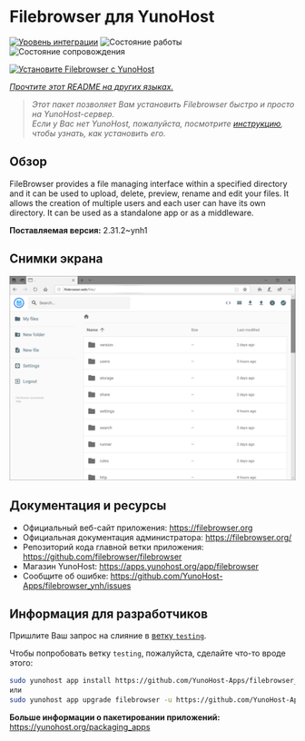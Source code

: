 <!--
Важно: этот README был автоматически сгенерирован <https://github.com/YunoHost/apps/tree/master/tools/readme_generator>
Он НЕ ДОЛЖЕН редактироваться вручную.
-->

# Filebrowser для YunoHost

[![Уровень интеграции](https://dash.yunohost.org/integration/filebrowser.svg)](https://ci-apps.yunohost.org/ci/apps/filebrowser/) ![Состояние работы](https://ci-apps.yunohost.org/ci/badges/filebrowser.status.svg) ![Состояние сопровождения](https://ci-apps.yunohost.org/ci/badges/filebrowser.maintain.svg)

[![Установите Filebrowser с YunoHost](https://install-app.yunohost.org/install-with-yunohost.svg)](https://install-app.yunohost.org/?app=filebrowser)

*[Прочтите этот README на других языках.](./ALL_README.md)*

> *Этот пакет позволяет Вам установить Filebrowser быстро и просто на YunoHost-сервер.*  
> *Если у Вас нет YunoHost, пожалуйста, посмотрите [инструкцию](https://yunohost.org/install), чтобы узнать, как установить его.*

## Обзор

FileBrowser provides a file managing interface within a specified directory and it can be used to upload, delete, preview, rename and edit your files. It allows the creation of multiple users and each user can have its own directory. It can be used as a standalone app or as a middleware.


**Поставляемая версия:** 2.31.2~ynh1

## Снимки экрана

![Снимок экрана Filebrowser](./doc/screenshots/screenshot.PNG)

## Документация и ресурсы

- Официальный веб-сайт приложения: <https://filebrowser.org>
- Официальная документация администратора: <https://filebrowser.org/>
- Репозиторий кода главной ветки приложения: <https://github.com/filebrowser/filebrowser>
- Магазин YunoHost: <https://apps.yunohost.org/app/filebrowser>
- Сообщите об ошибке: <https://github.com/YunoHost-Apps/filebrowser_ynh/issues>

## Информация для разработчиков

Пришлите Ваш запрос на слияние в [ветку `testing`](https://github.com/YunoHost-Apps/filebrowser_ynh/tree/testing).

Чтобы попробовать ветку `testing`, пожалуйста, сделайте что-то вроде этого:

```bash
sudo yunohost app install https://github.com/YunoHost-Apps/filebrowser_ynh/tree/testing --debug
или
sudo yunohost app upgrade filebrowser -u https://github.com/YunoHost-Apps/filebrowser_ynh/tree/testing --debug
```

**Больше информации о пакетировании приложений:** <https://yunohost.org/packaging_apps>
